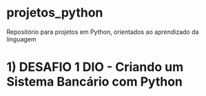 # projetos_python
Repositório para projetos em Python, orientados ao aprendizado da linguagem 
# 1) DESAFIO 1 DIO - Criando um Sistema Bancário com Python
